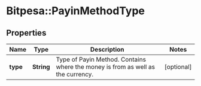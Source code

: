 # Bitpesa::PayinMethodType

## Properties
Name | Type | Description | Notes
------------ | ------------- | ------------- | -------------
**type** | **String** | Type of Payin Method. Contains where the money is from as well as the currency. | [optional] 



